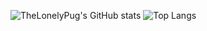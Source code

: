 ![TheLonelyPug's GitHub stats](https://github-readme-stats.vercel.app/api?username=TheLonelyPug&theme=dark&show_icons=true)
![Top Langs](https://github-readme-stats.vercel.app/api/top-langs/?username=TheLonelyPug&theme=dark&show_icons=true)
